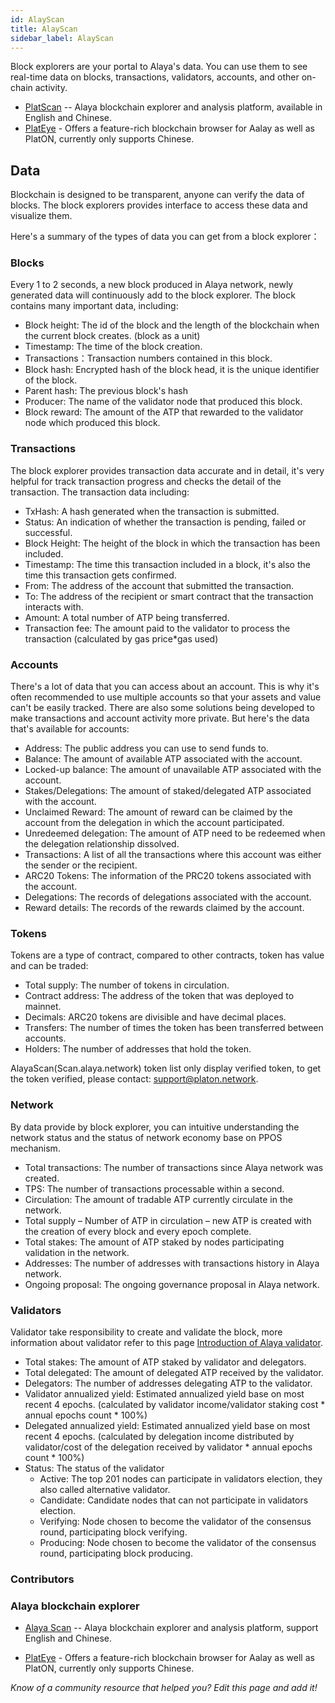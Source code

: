 ```yaml
---
id: AlayScan
title: AlayScan
sidebar_label: AlayScan
---
```


Block explorers are your portal to Alaya's data. You can use them to see real-time data on blocks, transactions, validators, accounts, and other on-chain activity.

- [PlatScan](https://scan.Alaya.network) -- Alaya blockchain explorer and analysis platform, available in English and Chinese.
- [PlatEye](https://alayascan.com/) - Offers a feature-rich blockchain browser for Aalay as well as PlatON, currently only supports Chinese.

## Data

Blockchain is designed to be transparent, anyone can verify the data of blocks. The block explorers provides interface to access these data and visualize them.

Here's a summary of the types of data you can get from a block explorer：

### Blocks

Every 1 to 2 seconds, a new block produced in Alaya network, newly generated data will continuously add to the block explorer. The block contains many important data, including:

- Block height: The id of the block and the length of the blockchain when the current block creates. (block as a unit)
- Timestamp: The time of the block creation.
- Transactions：Transaction numbers contained in this block.
- Block hash: Encrypted hash of the block head, it is the unique identifier of the block.
- Parent hash: The previous block's hash
- Producer: The name of the validator node that produced this block.
- Block reward: The amount of the ATP that rewarded to the validator node which produced this block.

### Transactions

The block explorer provides transaction data accurate and in detail, it's very helpful for track transaction progress and checks the detail of the transaction. The transaction data including:

- TxHash: A hash generated when the transaction is submitted.
- Status: An indication of whether the transaction is pending, failed or successful.
- Block Height: The height of the block in which the transaction has been included.
- Timestamp: The time this transaction included in a block, it's also the time this transaction gets confirmed.
- From: The address of the account that submitted the transaction.
- To: The address of the recipient or smart contract that the transaction interacts with.
- Amount: A total number of ATP being transferred.
- Transaction fee: The amount paid to the validator to process the transaction (calculated by gas price*gas used)

### Accounts

There's a lot of data that you can access about an account. This is why it's often recommended to use multiple accounts so that your assets and value can't be easily tracked. There are also some solutions being developed to make transactions and account activity more private. But here's the data that's available for accounts:

- Address: The public address you can use to send funds to.
- Balance: The amount of available ATP associated with the account.
- Locked-up balance: The amount of unavailable ATP associated with the account.
- Stakes/Delegations: The amount of staked/delegated ATP associated with the account.
- Unclaimed Reward: The amount of reward can be claimed by the account from the delegation in which the account participated.
- Unredeemed delegation: The amount of ATP need to be redeemed when the delegation relationship dissolved.
- Transactions: A list of all the transactions where this account was either the sender or the recipient.
- ARC20 Tokens: The information of the PRC20 tokens associated with the account.
- Delegations: The records of delegations associated with the account.
- Reward details: The records of the rewards claimed by the account.

### Tokens

Tokens are a type of contract, compared to other contracts, token has value and can be traded:

- Total supply: The number of tokens in circulation.
- Contract address: The address of the token that was deployed to mainnet.
- Decimals: ARC20 tokens are divisible and have decimal places.
- Transfers: The number of times the token has been transferred between accounts.
- Holders: The number of addresses that hold the token.

AlayaScan(Scan.alaya.network) token list only display verified token, to get the token verified, please contact: [support@platon.network](mailto:support@platon.network).



### Network

By data provide by block explorer, you can intuitive understanding the network status and the status of network economy base on PPOS mechanism.

- Total transactions: The number of transactions since Alaya network was created.
- TPS: The number of transactions processable within a second.
- Circulation: The amount of tradable ATP currently circulate in the network.
- Total supply – Number of ATP in circulation – new ATP is created with the creation of every block and every epoch complete.
- Total stakes: The amount of ATP staked by nodes participating validation in the network.
- Addresses: The number of addresses with transactions history in Alaya network.
- Ongoing proposal: The ongoing governance proposal in Alaya network.

### Validators

Validator take responsibility to create and validate the block, more information about validator refer to this page [Introduction of Alaya validator](/alaya-devdocs/en/Intro_to_validator).

- Total stakes: The amount of ATP staked by validator and delegators.
- Total delegated: The amount of delegated ATP received by the validator.
- Delegators: The number of addresses delegating ATP to the validator.
- Validator annualized yield: Estimated annualized yield base on most recent 4 epochs. (calculated by validator income/validator staking cost * annual epochs count * 100%)
- Delegated annualized yield: Estimated annualized yield base on most recent 4 epochs. (calculated by delegation income distributed by validator/cost of the delegation received by validator * annual epochs count * 100%)
- Status: The status of the validator
  - Active: The top 201 nodes can participate in validators election, they also called alternative validator.
  - Candidate: Candidate nodes that can not participate in validators election.
  - Verifying: Node chosen to become the validator of the consensus round, participating block verifying.
  - Producing: Node chosen to become the validator of the consensus round, participating block producing.
  
  

### Contributors

### **Alaya blockchain explorer**

- [Alaya Scan](https://scan.Alaya.network) -- Alaya blockchain explorer and analysis platform, support English and Chinese.

- [PlatEye](https://alayascan.com/) - Offers a feature-rich blockchain browser for Aalay as well as PlatON, currently only supports Chinese.

*Know of a community resource that helped you? Edit this page and add it!*



